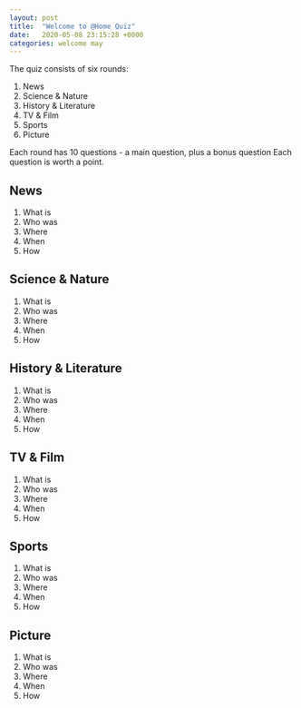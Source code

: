 ```yaml
---
layout: post
title:  "Welcome to @Home Quiz"
date:   2020-05-08 23:15:28 +0000
categories: welcome may
---
```

The quiz consists of six rounds:

1. News
1. Science & Nature
1. History & Literature
1. TV & Film
1. Sports
1. Picture

Each round has 10 questions - a main question, plus a bonus question
Each question is worth a point.

## News

1. What is
1. Who was 
1. Where
1. When
1. How


## Science & Nature

1. What is
1. Who was 
1. Where
1. When
1. How

## History & Literature

1. What is
1. Who was 
1. Where
1. When
1. How

## TV & Film

1. What is
1. Who was 
1. Where
1. When
1. How

## Sports

1. What is
1. Who was 
1. Where
1. When
1. How

## Picture

1. What is
1. Who was 
1. Where
1. When
1. How

